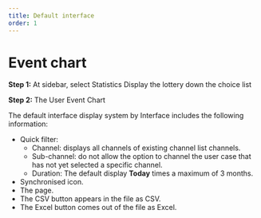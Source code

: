 ```yaml
---
title: Default interface
order: 1
---
```

# Event chart
**Step 1:** At sidebar, select Statistics Display the lottery down the choice list

**Step 2:** The User Event Chart

The default interface display system by Interface includes the following information:
* Quick filter:
    * Channel: displays all channels of existing channel list channels.
    * Sub-channel: do not allow the option to channel the user case that has not yet selected a specific channel.
    * Duration: The default display **Today** times a maximum of 3 months.
* Synchronised icon.
* The page.
* The CSV button appears in the file as CSV.
* The Excel button comes out of the file as Excel.
